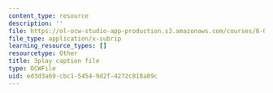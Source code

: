 ```yaml
---
content_type: resource
description: ''
file: https://ol-ocw-studio-app-production.s3.amazonaws.com/courses/8-01sc-classical-mechanics-fall-2016/ed3d3a69cbc154549d2f4272c818a89c_rCP_-Wuikwo.vtt
file_type: application/x-subrip
learning_resource_types: []
resourcetype: Other
title: 3play caption file
type: OCWFile
uid: ed3d3a69-cbc1-5454-9d2f-4272c818a89c
---
```

